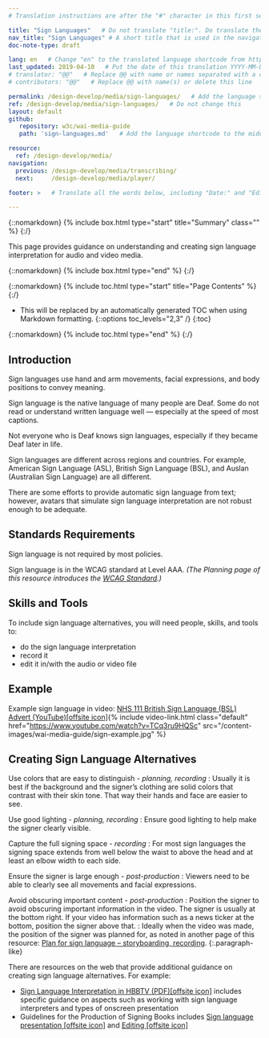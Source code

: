 ```yaml
---
# Translation instructions are after the "#" character in this first section. They are comments that do not show up in the web page. You do not need to translate the instructions after #.

title: "Sign Languages"   # Do not translate "title:". Do translate the text after "title:".
nav_title: "Sign Languages" # A short title that is used in the navigation
doc-note-type: draft

lang: en   # Change "en" to the translated language shortcode from https://www.iana.org/assignments/language-subtag-registry/language-subtag-registry
last_updated: 2019-04-10   # Put the date of this translation YYYY-MM-DD (with month in the middle)
# translator: "@@"   # Replace @@ with name or names separated with a comma
# contributors: "@@"   # Replace @@ with name(s) or delete this line

permalink: /design-develop/media/sign-languages/   # Add the language shortcode to the end; for example /fundamentals/accessibility-intro/fr
ref: /design-develop/media/sign-languages/   # Do not change this
layout: default
github:
   repository: w3c/wai-media-guide
   path: 'sign-languages.md'   # Add the language shortcode to the middle of the filename, for example index.fr.md

resource:
  ref: /design-develop/media/
navigation:
  previous: /design-develop/media/transcribing/
  next:     /design-develop/media/player/

footer: >   # Translate all the words below, including "Date:" and "Editor:". 

---
```


{::nomarkdown}
{% include box.html type="start" title="Summary" class="" %}
{:/}

This page provides guidance on understanding and creating sign language interpretation for audio and video media.

{::nomarkdown}
{% include box.html type="end" %}
{:/}

{::nomarkdown}
{% include toc.html type="start" title="Page Contents" %}
{:/}

- This will be replaced by an automatically generated TOC when using Markdown formatting.
{::options toc_levels="2,3" /}
{:toc}

{::nomarkdown}
{% include toc.html type="end" %}
{:/}

## Introduction

Sign languages use hand and arm movements, facial expressions, and body positions to convey meaning.

Sign language is the native language of many people are Deaf. Some do not read or understand written language well &mdash; especially at the speed of most captions.

Not everyone who is Deaf knows sign languages, especially if they became Deaf later in life.

Sign languages are different across regions and countries. For example, American Sign Language (ASL), British Sign Language (BSL), and Auslan (Australian Sign Language) are all different.

There are some efforts to provide automatic sign language from text; however, avatars that simulate sign language interpretation are not robust enough to be adequate.

## Standards Requirements

Sign language is not required by most policies.

Sign language is in the WCAG standard at Level AAA. _(The Planning page of this resource introduces the [WCAG Standard](https://wai-media-guide.netlify.com/design-develop/media/planning/#wcag-standard).)_

## Skills and Tools

To include sign language alternatives, you will need people, skills, and tools to:
* do the sign language interpretation
* record it
* edit it in/with the audio or video file

## Example

Example sign language in video: [NHS 111 British Sign Language (BSL) Advert (YouTube)[offsite icon]](https://www.youtube.com/watch?v=TCq3ru9HQSc){% include video-link.html class="default" href="https://www.youtube.com/watch?v=TCq3ru9HQSc" src="/content-images/wai-media-guide/sign-example.jpg" %}

## Creating Sign Language Alternatives

Use colors that are easy to distinguish - _planning, recording_
: Usually it is best if the background and the signer’s clothing are solid colors that contrast with their skin tone. That way their hands and face are easier to see.

Use good lighting - _planning, recording_
: Ensure good lighting to help make the signer clearly visible.

Capture the full signing space - _recording_
: For most sign languages the signing space extends from well below the waist to above the head and at least an elbow width to each side.

Ensure the signer is large enough - _post-production_
: Viewers need to be able to clearly see all movements and facial expressions.

Avoid obscuring important content - _post-production_
: Position the signer to avoid obscuring important information in the video. The signer is usually at the bottom right. If your video has information such as a news ticker at the bottom, position the signer above that.
: Ideally when the video was made, the position of the signer was planned for, as noted in another page of this resource: [Plan for sign language – storyboarding, recording](/design-develop/media/av-content/#plan-for-sign-language--storyboarding-recording).
{:.paragraph-like}

There are resources on the web that provide additional guidance on creating sign language alternatives. For example:
* [Sign Language Interpretation in HBBTV (PDF)[offsite icon]](http://pagines.uab.cat/hbb4all/sites/pagines.uab.cat.hbb4all/files/sign_language_interpreting_in_hbbtv.pdf) includes specific guidance on aspects such as working with sign language interpreters and types of onscreen presentation
* Guidelines for the Production of Signing Books includes [Sign language presentation [offsite icon]](http://www.sign-lang.uni-hamburg.de/signingbooks/deliver/d31/deliv_31_part3-2.html#3.2.2.6) and [Editing [offsite icon]](http://www.sign-lang.uni-hamburg.de/signingbooks/sbrc/grid/d71/guide13.htm)
